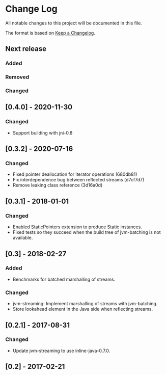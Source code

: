 # Change Log

All notable changes to this project will be documented in this file.

The format is based on [Keep a Changelog](http://keepachangelog.com/).

## Next release

### Added
### Removed
### Changed

## [0.4.0] - 2020-11-30

### Changed

* Support building with jni-0.8

## [0.3.2] - 2020-07-16

### Changed

* Fixed pointer deallocation for iterator operations (680db81)
* Fix interdependence bug between reflected streams (d7cf7d7)
* Remove leaking class reference (3d16a0d)

## [0.3.1] - 2018-01-01

### Changed

* Enabled StaticPointers extension to produce Static instances.
* Fixed tests so they succeed when the build tree of jvm-batching is
  not available.

## [0.3] - 2018-02-27

### Added

* Benchmarks for batched marshalling of streams.

### Changed

* jvm-streaming: Implement marshalling of streams with jvm-batching.
* Store lookahead element in the Java side when reflecting streams.

## [0.2.1] - 2017-08-31

### Changed

* Update jvm-streaming to use inline-java-0.7.0.

## [0.2] - 2017-02-21
